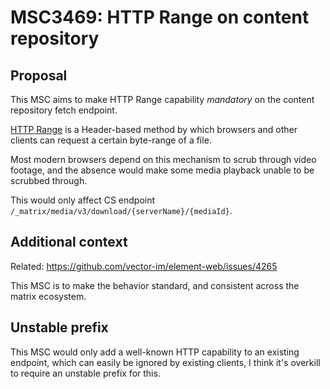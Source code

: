 # MSC3469: HTTP Range on content repository

## Proposal

This MSC aims to make HTTP Range capability *mandatory* on the content repository fetch endpoint.

[HTTP Range](https://developer.mozilla.org/en-US/docs/Web/HTTP/Range_requests) is a Header-based
method by which browsers and other clients can request a certain byte-range of a file.

Most modern browsers depend on this mechanism to scrub through video footage, and the absence would
make some media playback unable to be scrubbed through.

This would only affect CS endpoint `/_matrix/media/v3/download/{serverName}/{mediaId}`.

## Additional context

Related: https://github.com/vector-im/element-web/issues/4265

This MSC is to make the behavior standard, and consistent across the matrix ecosystem.

## Unstable prefix

This MSC would only add a well-known HTTP capability to an existing endpoint, which can easily be
ignored by existing clients, I think it's overkill to require an unstable prefix for this.
